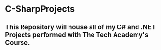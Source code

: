 # C-SharpProjects
## This Repository will house all of my C# and .NET Projects performed with The Tech Academy's Course.
